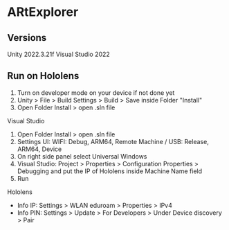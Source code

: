 # ARtExplorer

## Versions
Unity 2022.3.21f
Visual Studio 2022

## Run on Hololens
1. Turn on developer mode on your device if not done yet
2. Unity > File > Build Settings > Build > Save inside Folder "Install"
3. Open Folder Install > open .sln file

Visual Studio 
1. Open Folder Install > open .sln file
2. Settings UI: WIFI: Debug, ARM64, Remote Machine / USB: Release, ARM64, Device
3. On right side panel select Universal Windows
4. Visual Studio: Project > Properties > Configuration Properties > Debugging and put the IP of Hololens inside Machine Name field
5. Run

Hololens
- Info IP: Settings > WLAN eduroam > Properties > IPv4
- Info PIN: Settings > Update > For Developers > Under Device discovery > Pair
